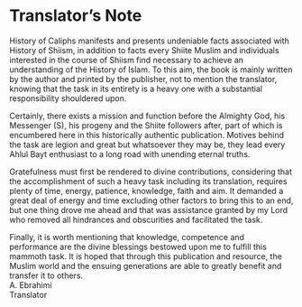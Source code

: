 Translator’s Note
=================

History of Caliphs manifests and presents undeniable facts associated
with History of Shiism, in addition to facts every Shiite Muslim and
individuals interested in the course of Shiism find necessary to achieve
an understanding of the History of Islam. To this aim, the book is
mainly written by the author and printed by the publisher, not to
mention the translator, knowing that the task in its entirety is a heavy
one with a substantial responsibility shouldered upon.

Certainly, there exists a mission and function before the Almighty God,
his Messenger (S), his progeny and the Shiite followers after, part of
which is encumbered here in this historically authentic publication.
Motives behind the task are legion and great but whatsoever they may be,
they lead every Ahlul Bayt enthusiast to a long road with unending
eternal truths.

Gratefulness must first be rendered to divine contributions, considering
that the accomplishment of such a heavy task including its translation,
requires plenty of time, energy, patience, knowledge, faith and aim. It
demanded a great deal of energy and time excluding other factors to
bring this to an end, but one thing drove me ahead and that was
assistance granted by my Lord who removed all hindrances and obscurities
and facilitated the task.

Finally, it is worth mentioning that knowledge, competence and
performance are the divine blessings bestowed upon me to fulfill this
mammoth task. It is hoped that through this publication and resource,
the Muslim world and the ensuing generations are able to greatly benefit
and transfer it to others.  
 A. Ebrahimi  
 Translator



